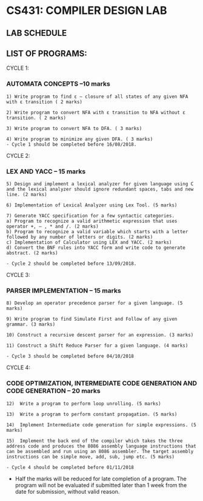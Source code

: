 # CS431: COMPILER DESIGN LAB
## LAB SCHEDULE

LIST OF PROGRAMS:
---

CYCLE 1: 
### AUTOMATA CONCEPTS –10 marks 
    1) Write program to find ε – closure of all states of any given NFA with ε transition ( 2 marks)
    
    2) Write program to convert NFA with ε transition to NFA without ε transition. ( 2 marks)
    
    3) Write program to convert NFA to DFA. ( 3 marks)
    
    4) Write program to minimize any given DFA. ( 3 marks)  
    - Cycle 1 should be completed before 16/08/2018.

CYCLE 2:  
### LEX AND YACC – 15 marks  
    5) Design and implement a lexical analyzer for given language using C and the lexical analyzer should ignore redundant spaces, tabs and new line. (2 marks)
    
    6) Implementation of Lexical Analyzer using Lex Tool. (5 marks)
    
    7) Generate YACC specification for a few syntactic categories. 
	a) Program to recognize a valid arithmetic expression that uses operator +, – , * and /. (2 marks)
	b) Program to recognize a valid variable which starts with a letter followed by any number of letters or digits. (2 marks)
	c) Implementation of Calculator using LEX and YACC. (2 marks)
	d) Convert the BNF rules into YACC form and write code to generate abstract. (2 marks)

    - Cycle 2 should be completed before 13/09/2018.

CYCLE 3:  
### PARSER IMPLEMENTATION – 15 marks 
    
    8) Develop an operator precedence parser for a given language. (5 marks)
    
    9) Write program to find Simulate First and Follow of any given grammar. (3 marks)
    
    10) Construct a recursive descent parser for an expression. (3 marks)
    
    11) Construct a Shift Reduce Parser for a given language. (4 marks) 
    
    - Cycle 3 should be completed before 04/10/2018

CYCLE 4:  
### CODE OPTIMIZATION, INTERMEDIATE CODE GENERATION AND CODE GENERATION – 20 marks 
    
    12)  Write a program to perform loop unrolling. (5 marks)
    
    13)  Write a program to perform constant propagation. (5 marks)
    
    14)  Implement Intermediate code generation for simple expressions. (5 marks)
    
    15)  Implement the back end of the compiler which takes the three address code and produces the 8086 assembly language instructions that can be assembled and run using an 8086 assembler. The target assembly instructions can be simple move, add, sub, jump etc. (5 marks)
    
    - Cycle 4 should be completed before 01/11/2018
	

* Half the marks will be reduced for late completion of a program. The program will not be evaluated if submitted later than 1 week from the date for submission, without valid reason. 
